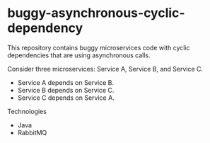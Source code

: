 # buggy-asynchronous-cyclic-dependency

This repository contains buggy microservices code with cyclic dependencies that are using asynchronous calls.

Consider three microservices: Service A, Service B, and Service C.
- Service A depends on Service B.
- Service B depends on Service C.
- Service C depends on Service A.

Technologies
- Java
- RabbitMQ
